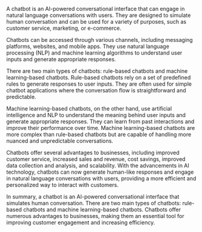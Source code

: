

A chatbot is an AI-powered conversational interface that can engage in natural language conversations with users. They are designed to simulate human conversation and can be used for a variety of purposes, such as customer service, marketing, or e-commerce.

Chatbots can be accessed through various channels, including messaging platforms, websites, and mobile apps. They use natural language processing (NLP) and machine learning algorithms to understand user inputs and generate appropriate responses.

There are two main types of chatbots: rule-based chatbots and machine learning-based chatbots. Rule-based chatbots rely on a set of predefined rules to generate responses to user inputs. They are often used for simple chatbot applications where the conversation flow is straightforward and predictable.

Machine learning-based chatbots, on the other hand, use artificial intelligence and NLP to understand the meaning behind user inputs and generate appropriate responses. They can learn from past interactions and improve their performance over time. Machine learning-based chatbots are more complex than rule-based chatbots but are capable of handling more nuanced and unpredictable conversations.

Chatbots offer several advantages to businesses, including improved customer service, increased sales and revenue, cost savings, improved data collection and analysis, and scalability. With the advancements in AI technology, chatbots can now generate human-like responses and engage in natural language conversations with users, providing a more efficient and personalized way to interact with customers.

In summary, a chatbot is an AI-powered conversational interface that simulates human conversation. There are two main types of chatbots: rule-based chatbots and machine learning-based chatbots. Chatbots offer numerous advantages to businesses, making them an essential tool for improving customer engagement and increasing efficiency.
